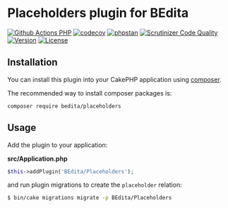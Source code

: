 # Placeholders plugin for BEdita

[![Github Actions PHP](https://github.com/bedita/placeholders/workflows/php/badge.svg)](https://github.com/bedita/placeholders/actions?query=workflow%3Aphp)
[![codecov](https://codecov.io/gh/bedita/placeholders/branch/main/graph/badge.svg)](https://codecov.io/gh/bedita/placeholders)
[![phpstan](https://img.shields.io/badge/PHPStan-level%205-brightgreen.svg)](https://phpstan.org)
[![Scrutinizer Code Quality](https://scrutinizer-ci.com/g/bedita/placeholders/badges/quality-score.png)](https://scrutinizer-ci.com/g/bedita/placeholders/)
[![Version](https://img.shields.io/packagist/v/bedita/placeholders.svg?label=stable)](https://packagist.org/packages/bedita/placeholders)
[![License](https://img.shields.io/badge/License-LGPL_v3-orange.svg)](https://github.com/bedita/placeholders/blob/main/LICENSE.LGPL)

## Installation

You can install this plugin into your CakePHP application using [composer](https://getcomposer.org).

The recommended way to install composer packages is:

```
composer require bedita/placeholders
```

## Usage

Add the plugin to your application:

**src/Application.php**
```php
$this->addPlugin('BEdita/Placeholders');
```

and run plugin migrations to create the `placeholder` relation:

```sh
$ bin/cake migrations migrate -p BEdita/Placeholders
```
